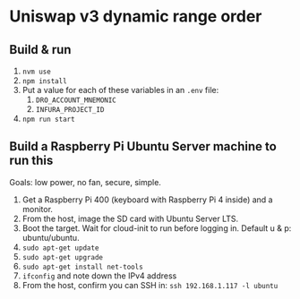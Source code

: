# Uniswap v3 dynamic range order

## Build & run

1. `nvm use`
1. `npm install`
1. Put a value for each of these variables in an `.env` file:
    1. `DRO_ACCOUNT_MNEMONIC`
    1. `INFURA_PROJECT_ID`
1. `npm run start`

## Build a Raspberry Pi Ubuntu Server machine to run this

Goals: low power, no fan, secure, simple.

1. Get a Raspberry Pi 400 (keyboard with Raspberry Pi 4 inside) and a monitor.
1. From the host, image the SD card with Ubuntu Server LTS.
1. Boot the target. Wait for cloud-init to run before logging in. Default u & p: ubuntu/ubuntu.
1. `sudo apt-get update`
1. `sudo apt-get upgrade`
1. `sudo apt-get install net-tools`
1. `ifconfig` and note down the IPv4 address
1. From the host, confirm you can SSH in: `ssh 192.168.1.117 -l ubuntu`
